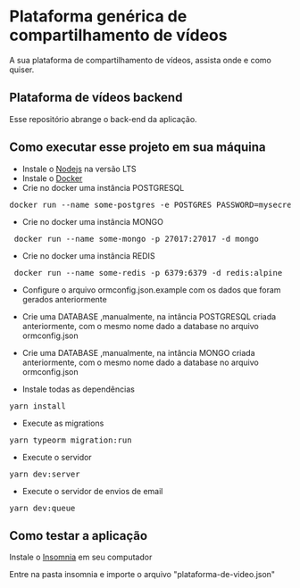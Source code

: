 # Plataforma genérica de compartilhamento de vídeos
A sua plataforma de compartilhamento de vídeos, assista onde e como quiser.

## Plataforma de vídeos backend
Esse repositório abrange o back-end da aplicação.

## Como executar esse projeto em sua máquina

- Instale o [Nodejs](https://nodejs.org/en/) na versão LTS
- Instale o [Docker](https://docs.docker.com/get-docker/)
- Crie no docker uma instância POSTGRESQL

<pre>docker run --name some-postgres -e POSTGRES_PASSWORD=mysecretpassword -p 5432:5432 -d postgres</pre>

- Crie no docker uma instância MONGO

<pre> docker run --name some-mongo -p 27017:27017 -d mongo</pre>

- Crie no docker uma instância REDIS

<pre> docker run --name some-redis -p 6379:6379 -d redis:alpine</pre>

- Configure o arquivo ormconfig.json.example com os dados que foram gerados anteriormente

* Crie uma DATABASE ,manualmente, na intância POSTGRESQL criada anteriormente, com o mesmo nome dado a database no arquivo ormconfig.json

* Crie uma DATABASE ,manualmente, na intância MONGO criada anteriormente, com o mesmo nome dado a database no arquivo ormconfig.json

- Instale todas as dependências

<pre>yarn install</pre>

- Execute as migrations

<pre>yarn typeorm migration:run</pre>

- Execute o servidor

<pre>yarn dev:server</pre>

- Execute o servidor de envios de email

<pre>yarn dev:queue</pre>

## Como testar a aplicação

Instale o [Insomnia](https://insomnia.rest/) em seu computador

Entre na pasta insomnia e importe o arquivo "plataforma-de-video.json"
